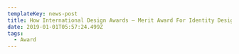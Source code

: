 ```yaml
---
templateKey: news-post
title: How International Design Awards — Merit Award For Identity Design
date: 2019-01-01T05:57:24.499Z
tags:
  - Award
---
```

